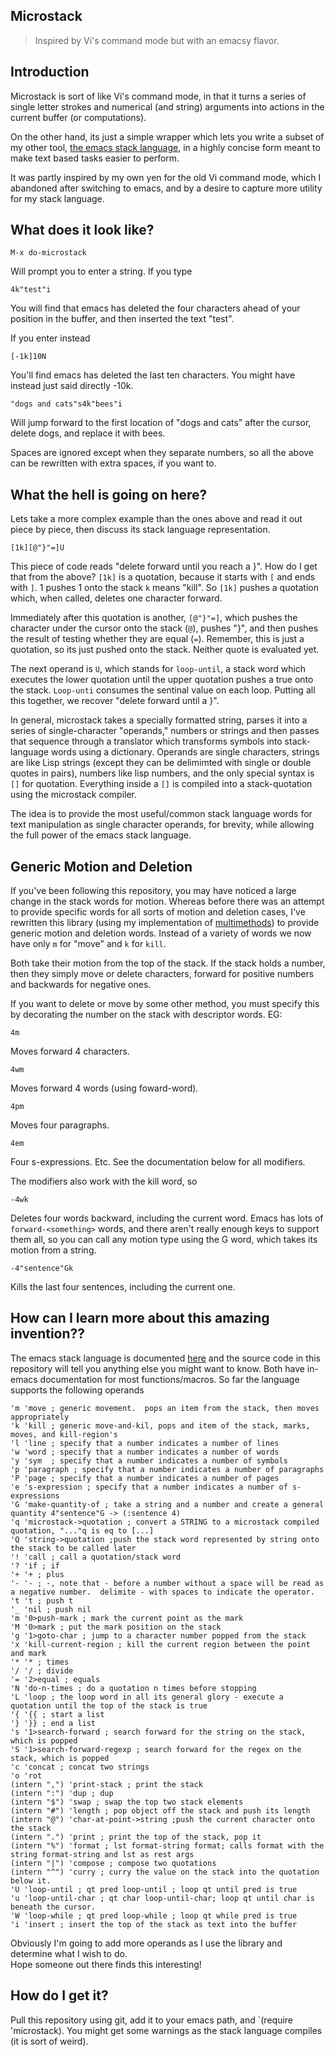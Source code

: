 Microstack
----------
> Inspired by Vi's command mode but with an emacsy flavor.

Introduction
------------

Microstack is sort of like Vi's command mode, in that it turns a
series of single letter strokes and numerical (and string) arguments
into actions in the current buffer (or computations).  

On the other hand, its just a simple wrapper which lets you write a
subset of my other tool, [the emacs stack language](https://github.com/VincentToups/emacs-utils/blob/master/with-stack.md), in a highly concise
form meant to make text based tasks easier to perform.  

It was partly inspired by my own yen for the old Vi command mode,
which I abandoned after switching to emacs, and by a desire to capture
more utility for my stack language.  

What does it look like?
-----------------------

    M-x do-microstack 

Will prompt you to enter a string.  If you type

    4k"test"i

You will find that emacs has deleted the four characters ahead of your
position in the buffer, and then inserted the text "test".

If you enter instead

    [-1k]10N

You'll find emacs has deleted the last ten characters.  You might have instead just said 
directly -10k.

    "dogs and cats"s4k"bees"i

Will jump forward to the first location of "dogs and cats" after the
cursor, delete dogs, and replace it with bees.

Spaces are ignored except when they separate numbers, so all the above
can be rewritten with extra spaces, if you want to.

What the hell is going on here?
-------------------------------

Lets take a more complex example than the ones above and read it out
piece by piece, then discuss its stack language representation.

    [1k][@"}"=]U

This piece of code reads "delete forward until you reach a }".  How do
I get that from the above?  `[1k]` is a quotation, because it starts
with `[` and ends with `]`.  1 pushes 1 onto the stack `k` means
"kill".  So `[1k]` pushes a quotation which, when called, deletes one
character forward.

Immediately after this quotation is another, `[@"}"=]`, which pushes
the character under the cursor onto the stack (`@`), pushes "}", and
then pushes the result of testing whether they are equal (`=`).
Remember, this is just a quotation, so its just pushed onto the stack.
Neither quote is evaluated yet.

The next operand is `U`, which stands for `loop-until`, a stack word
which executes the lower quotation until the upper quotation pushes a
true onto the stack.  `Loop-unti` consumes the sentinal value on each
loop.  Putting all this together, we recover "delete forward until a
}".

In general, microstack takes a specially formatted string, parses it
into a series of single-character "operands," numbers or strings and
then passes that sequence through a translator which transforms
symbols into stack-language words using a dictionary.  Operands are
single characters, strings are like Lisp strings (except they can be
delimimted with single or double quotes in pairs), numbers like lisp
numbers, and the only special syntax is `[]` for quotation.
Everything inside a `[]` is compiled into a stack-quotation using the
microstack compiler.

The idea is to provide the most useful/common stack language words for
text manipulation as single character operands, for brevity, while
allowing the full power of the emacs stack language. 

Generic Motion and Deletion 
---------------------------

If you've been following this repository, you may have noticed a large
change in the stack words for motion.  Whereas before there was an
attempt to provide specific words for all sorts of motion and deletion
cases, I've rewritten this library (using my implementation of
[multimethods](https://github.com/VincentToups/emacs-utils/blob/master/multi-methods.md)) to provide generic motion and deletion words.  Instead
of a variety of words we now have only `m` for "move" and `k` for `kill`.

Both take their motion from the top of the stack.  If the stack holds
a number, then they simply move or delete characters, forward for
positive numbers and backwards for negative ones.  

If you want to delete or move by some other method, you must specify
this by decorating the number on the stack with descriptor words.  EG:

    4m

Moves forward 4 characters.

    4wm 

Moves forward 4 words (using foward-word).

    4pm

Moves four paragraphs.

    4em 

Four s-expressions.  Etc.  See the documentation below for all modifiers.

The modifiers also work with the kill word, so

    -4wk 

Deletes four words backward, including the current word.  Emacs has
lots of `forward-<something>` words, and there aren't really enough
keys to support them all, so you can call any motion type using the G 
word, which takes its motion from a string.

    -4"sentence"Gk

Kills the last four sentences, including the current one.


How can I learn more about this amazing invention??
---------------------------------------------------

The emacs stack language is documented [here](https://github.com/VincentToups/emacs-utils/blob/master/with-stack.md) and the source code in
this repository will tell you anything else you might want to know.
Both have in-emacs documentation for most functions/macros.  So far
the language supports the following operands

	'm 'move ; generic movement.  pops an item from the stack, then moves appropriately 
	'k 'kill ; generic move-and-kil, pops and item of the stack, marks, moves, and kill-region's
	'l 'line ; specify that a number indicates a number of lines
	'w 'word ; specify that a number indicates a number of words
	'y 'sym  ; specify that a number indicates a number of symbols
	'p 'paragraph ; specify that a number indicates a number of paragraphs
	'P 'page ; specify that a number indicates a number of pages
	'e 's-expression ; specify that a number indicates a number of s-expressions
	'G 'make-quantity-of ; take a string and a number and create a general quantity 4"sentence"G -> (:sentence 4)
	'q 'microstack->quotation ; convert a STRING to a microstack compiled quotation, "..."q is eq to [...]
	'Q 'string->quotation ;push the stack word represented by string onto the stack to be called later
	'! 'call ; call a quotation/stack word
	'? 'if ; if 
	'+ '+ ; plus
	'- '- ; -, note that - before a number without a space will be read as a negative number.  delimite - with spaces to indicate the operator.
	't 't ; push t 
	'_ 'nil ; push nil
	'm '0>push-mark ; mark the current point as the mark
	'M '0>mark ; put the mark position on the stack
	'g '1>goto-char ; jump to a character number popped from the stack 
	'x 'kill-current-region ; kill the current region between the point and mark
	'* '* ; times
	'/ '/ ; divide
	'= '2>equal ; equals
	'N 'do-n-times ; do a quotation n times before stopping
	'L 'loop ; the loop word in all its general glory - execute a quotation until the top of the stack is true
	'{ '{{ ; start a list
	'} '}} ; end a list
	's '1>search-forward ; search forward for the string on the stack, which is popped
	'S '1>search-forward-regexp ; search forward for the regex on the stack, which is popped
	'c 'concat ; concat two strings
	'o 'rot
	(intern ",") 'print-stack ; print the stack
	(intern ":") 'dup ; dup
	(intern "$") 'swap ; swap the top two stack elements
	(intern "#") 'length ; pop object off the stack and push its length
	(intern "@") 'char-at-point->string ;push the current character onto the stack
	(intern ".") 'print ; print the top of the stack, pop it
	(intern "%") 'format ; lst format-string format; calls format with the string format-string and lst as rest args
	(intern "|") 'compose ; compose two quotations
	(intern "^") 'curry ; curry the value on the stack into the quotation below it.
	'U 'loop-until ; qt pred loop-until ; loop qt until pred is true
	'u 'loop-until-char ; qt char loop-until-char; loop qt until char is beneath the cursor.
	'W 'loop-while ; qt pred loop-while ; loop qt while pred is true
	'i 'insert ; insert the top of the stack as text into the buffer



Obviously I'm going to add more operands as I use the library and determine what I wish to do.  
Hope someone out there finds this interesting!

How do I get it?
----------------

Pull this repository using git, add it to your emacs path, and `(require 'microstack).  You might get some warnings as the stack language compiles (it is sort of weird).
